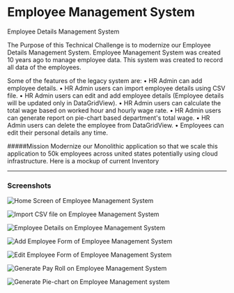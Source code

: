 # Employee Management System



Employee Details Management System

The Purpose of this Technical Challenge is to modernize our Employee Details Management System. 
 Employee Management System was created 10 years ago to manage employee data. This system was created to record all data of the employees.

Some of the features of the legacy system are:
•	HR Admin can add employee details.
•	HR Admin users can import employee details using CSV file.
•	HR Admin users can edit and add employee details (Employee details will be updated only in DataGridView).
•	HR Admin users can calculate the total wage based on worked hour and hourly wage rate.
•	HR Admin users can generate report on pie-chart based department's total wage.
•	HR Admin users can delete the employee from DataGridView.
•	Employees can edit their personal details any time.

#####Mission 
Modernize our Monolithic application so that we scale this application to 50k employees across united states potentially using cloud infrastructure. Here is a mockup of current Inventory


---
### Screenshots

![Home Screen of Employee Management System][homeScreen]

[homeScreen]: https://github.com/Sandiprag/Employee-Management/blob/master/Screenshots/Home%20Screen.PNG "Home Screen of Employee Management System"


![Import CSV file on Employee Management System][importCSV]

[importCSV]: https://github.com/Sandiprag/Employee-Management/blob/master/Screenshots/Import%20CSV.PNG "Import CSV file on Employee Management System"


![Employee Details on Employee Management System][employeeDetails]

[employeeDetails]: https://github.com/Sandiprag/Employee-Management/blob/master/Screenshots/Employee%20Details.PNG "Employee Details on Employee Management System"


![Add Employee Form of Employee Management System][addEmployee]

[addEmployee]: https://github.com/Sandiprag/Employee-Management/blob/master/Screenshots/Add%20Employee.PNG "Add Employee Form of Employee Management System"


![Edit Employee Form of Employee Management System][editEmployee]

[editEmployee]: https://github.com/Sandiprag/Employee-Management/blob/master/Screenshots/Edit%20Employee.PNG "Edit Employee Form of Employee Management System"


![Generate Pay Roll on Employee Management System][generatePayroll]

[generatePayroll]: https://github.com/Sandiprag/Employee-Management/blob/master/Screenshots/Payroll.PNG "Generate Pay Roll on Employee Management System"


![Generate Pie-chart on Employee Management system][generatePiechart]

[generatePiechart]: https://github.com/Sandiprag/Employee-Management/blob/master/Screenshots/report.PNG "Generate Pie-chart on Employee Management System"


